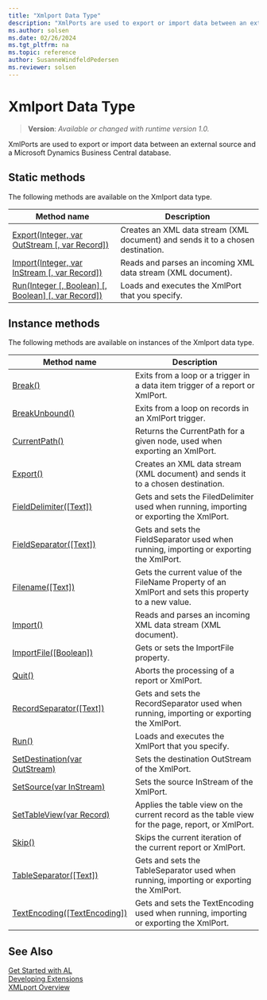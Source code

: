 ```yaml
---
title: "Xmlport Data Type"
description: "XmlPorts are used to export or import data between an external source and a Microsoft Dynamics Business Central database."
ms.author: solsen
ms.date: 02/26/2024
ms.tgt_pltfrm: na
ms.topic: reference
author: SusanneWindfeldPedersen
ms.reviewer: solsen
---
```

[//]: # (START>DO_NOT_EDIT)
[//]: # (IMPORTANT:Do not edit any of the content between here and the END>DO_NOT_EDIT.)
[//]: # (Any modifications should be made in the .xml files in the ModernDev repo.)
# Xmlport Data Type
> **Version**: _Available or changed with runtime version 1.0._

XmlPorts are used to export or import data between an external source and a Microsoft Dynamics Business Central database.


## Static methods
The following methods are available on the Xmlport data type.


|Method name|Description|
|-----------|-----------|
|[Export(Integer, var OutStream [, var Record])](xmlport-export-method.md)|Creates an XML data stream (XML document) and sends it to a chosen destination.|
|[Import(Integer, var InStream [, var Record])](xmlport-import-method.md)|Reads and parses an incoming XML data stream (XML document).|
|[Run(Integer [, Boolean] [, Boolean] [, var Record])](xmlport-run-method.md)|Loads and executes the XmlPort that you specify.|

## Instance methods
The following methods are available on instances of the Xmlport data type.

|Method name|Description|
|-----------|-----------|
|[Break()](xmlportinstance-break-method.md)|Exits from a loop or a trigger in a data item trigger of a report or XmlPort.|
|[BreakUnbound()](xmlportinstance-breakunbound-method.md)|Exits from a loop on records in an XmlPort trigger.|
|[CurrentPath()](xmlportinstance-currentpath-method.md)|Returns the CurrentPath for a given node, used when exporting an XmlPort.|
|[Export()](xmlportinstance-export-method.md)|Creates an XML data stream (XML document) and sends it to a chosen destination.|
|[FieldDelimiter([Text])](xmlportinstance-fielddelimiter-method.md)|Gets and sets the FiledDelimiter used when running, importing or exporting the XmlPort.|
|[FieldSeparator([Text])](xmlportinstance-fieldseparator-method.md)|Gets and sets the FieldSeparator used when running, importing or exporting the XmlPort.|
|[Filename([Text])](xmlportinstance-filename-method.md)|Gets the current value of the FileName Property of an XmlPort and sets this property to a new value.|
|[Import()](xmlportinstance-import-method.md)|Reads and parses an incoming XML data stream (XML document).|
|[ImportFile([Boolean])](xmlportinstance-importfile-method.md)|Gets or sets the ImportFile property.|
|[Quit()](xmlportinstance-quit-method.md)|Aborts the processing of a report or XmlPort.|
|[RecordSeparator([Text])](xmlportinstance-recordseparator-method.md)|Gets and sets the RecordSeparator used when running, importing or exporting the XmlPort.|
|[Run()](xmlportinstance-run-method.md)|Loads and executes the XmlPort that you specify.|
|[SetDestination(var OutStream)](xmlportinstance-setdestination-method.md)|Sets the destination OutStream of the XmlPort.|
|[SetSource(var InStream)](xmlportinstance-setsource-method.md)|Sets the source InStream of the XmlPort.|
|[SetTableView(var Record)](xmlportinstance-settableview-method.md)|Applies the table view on the current record as the table view for the page, report, or XmlPort.|
|[Skip()](xmlportinstance-skip-method.md)|Skips the current iteration of the current report or XmlPort.|
|[TableSeparator([Text])](xmlportinstance-tableseparator-method.md)|Gets and sets the TableSeparator used when running, importing or exporting the XmlPort.|
|[TextEncoding([TextEncoding])](xmlportinstance-textencoding-method.md)|Gets and sets the TextEncoding used when running, importing or exporting the XmlPort.|

[//]: # (IMPORTANT: END>DO_NOT_EDIT)
## See Also  
[Get Started with AL](../../devenv-get-started.md)  
[Developing Extensions](../../devenv-dev-overview.md)  
[XMLport Overview](../../devenv-xmlport-overview.md)
